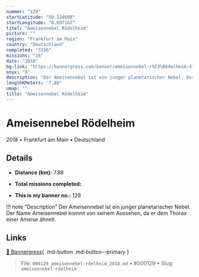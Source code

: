 ```yaml
---
nummer: "129"
startLatitude: "50.124608"
startLongitude: "8.607167"
titel: "Ameisennebel Rödelheim"
picture: ""
region: "Frankfurt am Main"
country: "Deutschland"
completed: "3156"
missions: "18"
date: "2018"
bg-link: "https://bannergress.com/banner/ameisennebel-r%C3%B6delheim-4f83"
onyx: "0"
description: "Der Ameisennebel ist ein junger planetarischer Nebel. Der Name Ameisennebel kommt von seinem Aussehen, da er dem Thorax einer Ameise ähnelt."
lengthKMeters: "7,88"
umap: ""
title: "Ameisennebel Rödelheim"
---
```

# Ameisennebel Rödelheim

*2018* • Frankfurt am Main • Deutschland



## Details
- **Distance (km):** 7.88

- **Total missions completed:** 
- **This is my banner no.:** 129


!!! note "Description"
    Der Ameisennebel ist ein junger planetarischer Nebel. Der Name Ameisennebel kommt von seinem Aussehen, da er dem Thorax einer Ameise ähnelt.



## Links
[🔗 Bannergress](https://bannergress.com/banner/ameisennebel-r%C3%B6delheim-4f83){ .md-button .md-button--primary }



> File: `000129_ameisennebel-rdelheim_2018.md` • #000129 • Slug: `ameisennebel-rdelheim`
